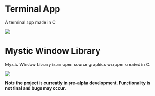 # Terminal App
A terminal app made in C

![](https://img.shields.io/github/repo-size/RTSProductions/RTSEngine?style=for-the-badge)

# Mystic Window Library

Mystic Window Library is an open source graphics wrapper created in C. 

![](https://img.shields.io/github/repo-size/RTSProductions/RTSEngine?style=for-the-badge)

**Note the project is currently in pre-alpha development. Functionality is not final and bugs may occur.**

